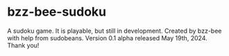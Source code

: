 # bzz-bee-sudoku
A sudoku game. It is playable, but still in development.
Created by bzz-bee with help from sudobeans.
Version 0.1 alpha released May 19th, 2024.
Thank you!
